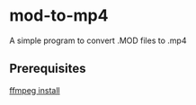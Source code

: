 # mod-to-mp4
A simple program to convert .MOD files to .mp4

## Prerequisites
[ffmpeg install](https://www.ffmpeg.org/download.html)
